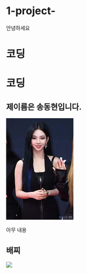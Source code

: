 # 1-project-
안녕하세요

# 코딩 
# 코딩 
## 제이름은 송동현입니다.
![git](image.png)



아무 내용
## 배찌
<img src="https://img.shields.io/badge/금은동-FFE005?style=flat-square&logo=goldenline&logoColor000000"/>
